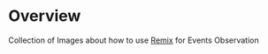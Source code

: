 
# Overview 

Collection of Images about how to use [Remix](https://remix.ethereum.org) for Events Observation 


